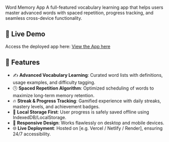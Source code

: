 Word Memory App
A full-featured vocabulary learning app that helps users master advanced words with spaced repetition, progress tracking, and seamless cross-device functionality.

## 🚀 Live Demo
Access the deployed app here: [View the App here](https://gamifylearning.netlify.app/)

## 📌 Features

- ✍️ **Advanced Vocabulary Learning**: Curated word lists with definitions, usage examples, and difficulty tagging.
- 🕒 **Spaced Repetition Algorithm**: Optimized scheduling of words to maximize long-term memory retention.
- 🔥 **Streak & Progress Tracking**: Gamified experience with daily streaks, mastery levels, and achievement badges.
- 💾 **Local Storage First**: User progress is safely saved offline using IndexedDB/LocalStorage.
- 📱 **Responsive Design**: Works flawlessly on desktop and mobile devices.
- 🌐 **Live Deployment**: Hosted on [e.g. Vercel / Netlify / Render], ensuring 24/7 accessibility.
